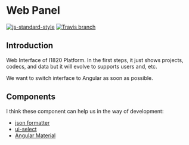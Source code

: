 # Web Panel

[![js-standard-style](https://cdn.rawgit.com/feross/standard/master/badge.svg)](http://standardjs.com)
[![Travis branch](https://img.shields.io/travis/com/I1820/interface/master.svg?style=flat-square)](https://travis-ci.com/I1820/interface)

## Introduction

Web Interface of I1820 Platform. In the first steps, it just shows projects, codecs,
and data but it will evolve to supports users and, etc.

We want to switch interface to Angular as soon as possible.

## Components
I think these component can help us in the way of development:

- [json formatter](https://github.com/mohsen1/json-formatter)
- [ui-select](https://angular-ui.github.io/ui-select/)
- [Angular Material](https://material.angular.io/)
